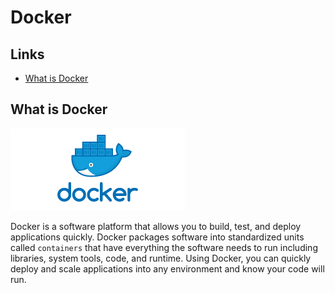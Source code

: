 # Docker

## Links

- [What is Docker](#what-is-docker)


## What is Docker

![Docker Logo](./images/docker-logo.png)

Docker is a software platform that allows you to build, test, and deploy applications quickly. Docker packages software into standardized units called `containers` that have everything the software needs to run including libraries, system tools, code, and runtime. Using Docker, you can quickly deploy and scale applications into any environment and know your code will run.
